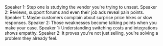 Speaker 1: Step one is studying the vendor you're trying to unseat.
Speaker 2: Reviews, support forums and even their job ads reveal pain points.
Speaker 1: Maybe customers complain about surprise price hikes or slow responses.
Speaker 2: Those weaknesses become talking points when you make your case.
Speaker 1: Understanding switching costs and integrations shows empathy.
Speaker 2: It proves you're not just selling, you're solving a problem they already feel.
